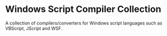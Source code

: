# Windows Script Compiler Collection
A collection of compilers/converters for Windows script languages such as VBScript, JScript and WSF.
